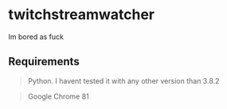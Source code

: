 # twitchstreamwatcher
Im bored as fuck

## Requirements
>Python. I havent tested it with any other version than 3.8.2

>Google Chrome 81
